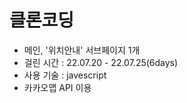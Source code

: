 # 클론코딩
- 메인, '위치안내' 서브페이지 1개  
- 걸린 시간 : 22.07.20 - 22.07.25(6days)  
- 사용 기술 : javescript  
- 카카오맵 API 이용
